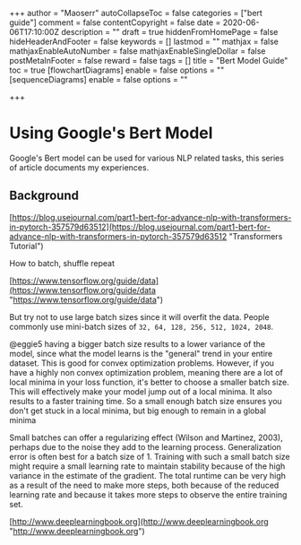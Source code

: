 +++
author = "Maoserr"
autoCollapseToc = false
categories = ["bert guide"]
comment = false
contentCopyright = false
date = 2020-06-06T17:10:00Z
description = ""
draft = true
hiddenFromHomePage = false
hideHeaderAndFooter = false
keywords = []
lastmod = ""
mathjax = false
mathjaxEnableAutoNumber = false
mathjaxEnableSingleDollar = false
postMetaInFooter = false
reward = false
tags = []
title = "Bert Model Guide"
toc = true
[flowchartDiagrams]
enable = false
options = ""
[sequenceDiagrams]
enable = false
options = ""

+++
# Using Google's Bert Model

Google's Bert model can be used for various NLP related tasks, this series of article documents my experiences.

## Background

[https://blog.usejournal.com/part1-bert-for-advance-nlp-with-transformers-in-pytorch-357579d63512](https://blog.usejournal.com/part1-bert-for-advance-nlp-with-transformers-in-pytorch-357579d63512 "Transformers Tutorial")

How to batch, shuffle repeat

[https://www.tensorflow.org/guide/data](https://www.tensorflow.org/guide/data "https://www.tensorflow.org/guide/data")

But try not to use large batch sizes since it will overfit the data. People commonly use mini-batch sizes of `32, 64, 128, 256, 512, 1024, 2048`.

@eggie5 having a bigger batch size results to a lower variance of the model, since what the model learns is the "general" trend in your entire dataset. This is good for convex optimization problems. However, if you have a highly non convex optimization problem, meaning there are a lot of local minima in your loss function, it's better to choose a smaller batch size. This will effectively make your model jump out of a local minima. It also results to a faster training time. So a small enough batch size ensures you don't get stuck in a local minima, but big enough to remain in a global minima

Small batches can offer a regularizing effect (Wilson and Martinez, 2003), perhaps due to the noise they add to the learning process. Generalization error is often best for a batch size of 1. Training with such a small batch size might require a small learning rate to maintain stability because of the high variance in the estimate of the gradient. The total runtime can be very high as a result of the need to make more steps, both because of the reduced learning rate and because it takes more steps to observe the entire training set.

[http://www.deeplearningbook.org](http://www.deeplearningbook.org "http://www.deeplearningbook.org")